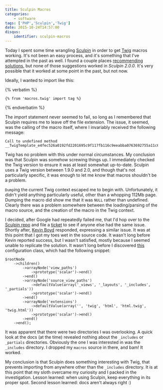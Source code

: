```yaml
---
title: Sculpin Macros
categories:
    - software
tags: ['PHP','Sculpin','Twig']
date: 2015-10-24T14:57:00
disqus:
    identifier: sculpin-macros
---
```


Today I spent some time wrangling [Sculpin][sculpin] in order to get
[Twig][twig] macros working. It's not been an easy process, and it's something
that I've attempted in the past as well. I found a couple places
[recommending][solution1] [solutions][solution2], but none of those suggestions
worked in *Sculpin 2.0.0*. It's very possible that it worked at some point in
the past, but not now.

Ideally, I wanted to import like this:

{% verbatim %}

    {% from 'macros.twig' import tag %}
    
{% endverbatim %}

The *import* statement never seemed to fail, so long as I remembered that
Sculpin requires me to leave off the file extension. The issue, it seemed, was
the calling of the macro itself, where I invariably received the following
message:

    Call to undefined method __TwigTemplate_e4fec526a0192fd2201695c9f117fb116c9eeabba0763692755a11c61b80cc53::gettag()

Twig has no problem with this under normal circumstances. My conclusion was that
Sculpin was somehow screwing things up. I immediately checked the Twig version
to ensure it was at least somewhat up-to-date. Sculpin uses a Twig version
between 1.9.0 and 2.0, and though that's not particularly specific, it was
enough to let me know that macros shouldn't be a problem.

`Dump`ing the current Twig context escaped me to begin with. Unfortunately, it
didn't yield anything particularly useful, other than a whopping 112Mb page.
Dumping the macro did show me that it was `NULL` rather than undefined. Clearly
there was a problem somewhere between the loading/parsing of the macro source,
and the creation of the macro in the Twig context.

I decided, after Google had repeatedly failed me, that I'd hop over to the
[Sculpin repo][repo] and file a [ticket][ticket] to see if anyone else had the
same issue. Shortly after, [Kevin Boyd][beryllium] responded, expressing a
similar issue. It was at this point that I got my toes wet in the source code.
It wasn't long before Kevin reported success, but I wasn't satisfied, mostly
because I seemed unable to replicate the solution. It wasn't long before I
discovered [this][config] configuration class, which had the following snippet:

	$rootNode
	    ->children()
	        ->arrayNode('view_paths')
	            ->prototype('scalar')->end()
	        ->end()
	        ->arrayNode('source_view_paths')
	            ->defaultValue(array('_views', '_layouts', '_includes', '_partials'))
	            ->prototype('scalar')->end()
	        ->end()
	        ->arrayNode('extensions')
	            ->defaultValue(array('', 'twig', 'html', 'html.twig', 'twig.html'))
	            ->prototype('scalar')->end()
	        ->end()
	    ->end();

It was apparent that there were two directories I was overlooking. A quick look
at the docs (at the time) revealed nothing about the `_includes` or `_partials`
directories. Obviously the one I was interested in was the `_includes`
directory. I dropped my `macros` source in there, and bam! It worked.

My conclusion is that Sculpin does something interesting with Twig, that
prevents importing from anywhere other than the `_includes` directory. It is at
this point that my sloth overcame my curiosity and I packed in the
investigation. Lesson learned: when using Sculpin, keep everything in its proper
spot. Second lesson learned: docs aren't always right :)

[sculpin]: https://sculpin.io/ "Sculpin - PHP Static Site Generator"
[twig]: http://twig.sensiolabs.org/documentation "Twig - The flexible, fast, and secure PHP template engine"
[solution1]: http://whateverthing.com/blog/2015/07/21/sculpin-snippets-with-twig-macros/ "HTML Snippets with Twig Macros"
[solution2]: https://github.com/beryllium/icelus#usage "Icelus macro usage in Sculpin"
[repo]: https://github.com/sculpin/sculpin "Sculpin on Github"
[ticket]: https://github.com/sculpin/sculpin/issues/285 "Twig imports broken"
[beryllium]: https://github.com/beryllium "Kevin Boyd"
[config]: https://github.com/sculpin/sculpin/blob/master/src/Sculpin/Bundle/TwigBundle/DependencyInjection/Configuration.php "Configuration.php"